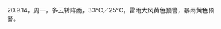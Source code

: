 <link href="../../css/style.css" rel="stylesheet" type="text/css" />

<span class="fzzy">20.9.14，周一，多云转阵雨，33℃／25℃，雷雨大风黄色预警，暴雨黄色预警。

